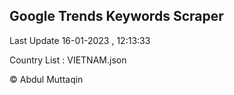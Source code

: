 

## Google Trends Keywords Scraper 
 
Last Update 16-01-2023 , 12:13:33

Country List :
VIETNAM.json



© Abdul Muttaqin 
